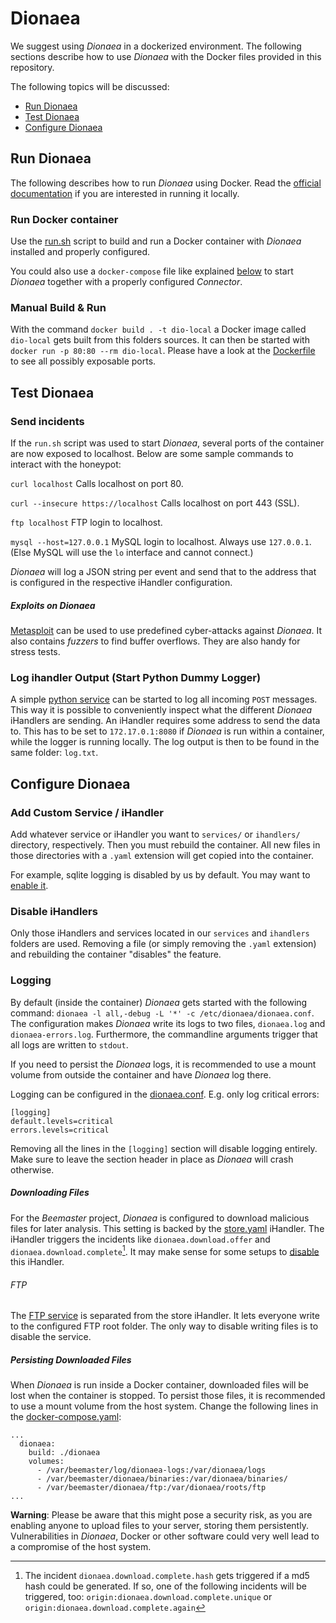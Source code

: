 # Dionaea

We suggest using *Dionaea* in a dockerized environment. The following sections describe how to use *Dionaea* with the Docker files provided in this repository.

The following topics will be discussed:
* [Run Dionaea](#run-dionaea)
* [Test Dionaea](#rest-dionaea)
* [Configure Dionaea](#configure-dionaea)

## Run Dionaea

The following describes how to run *Dionaea* using Docker. Read the [official documentation](http://dionaea.readthedocs.io/en/latest/installation.html) if you are interested in running it locally.

### Run Docker container

Use the [run.sh](dionaea/run.sh) script to build and run a Docker container with *Dionaea* installed and properly configured.

You could also use a `docker-compose` file like explained [below](connector#with-docker) to start *Dionaea* together with a properly configured *Connector*.

### Manual Build & Run

With the command `docker build . -t dio-local` a Docker image called `dio-local` gets built from this folders sources. It can then be started with `docker run -p 80:80 --rm dio-local`. Please have a look at the [Dockerfile](dionaea/Dockerfile) to see all possibly exposable ports.

## Test Dionaea

### Send incidents

If the `run.sh` script was used to start *Dionaea*, several ports of the container are now exposed to localhost. Below are some sample commands to interact with the honeypot:

```curl localhost```
Calls localhost on port 80.

```curl --insecure https://localhost```
Calls localhost on port 443 (SSL).

```ftp localhost```
FTP login to localhost.

```mysql --host=127.0.0.1```
MySQL login to localhost. Always use `127.0.0.1`. (Else MySQL will use the `lo` interface and cannot connect.)

*Dionaea* will log a JSON string per event and send that to the address that is configured in the respective iHandler configuration.

##### Exploits on Dionaea

[Metasploit](/METASPLOIT.md) can be used to use predefined cyber-attacks against *Dionaea*.
It also contains *fuzzers* to find buffer overflows. They are also handy for stress tests.

### Log ihandler Output (Start Python Dummy Logger)

A simple [python service](dionaea/logging-dummy.py) can be started to log all incoming `POST` messages. This way it is possible to conveniently inspect what the different *Dionaea* iHandlers are sending. An iHandler requires some address to send the data to. This has to be set to `172.17.0.1:8080` if *Dionaea* is run within a container, while the logger is running locally. The log output is then to be found in the same folder: `log.txt`.


## Configure Dionaea

### Add Custom Service / iHandler

Add whatever service or iHandler you want to ```services/``` or ```ihandlers/``` directory, respectively. 
Then you must rebuild the container. All new files in those directories with a `.yaml` extension will get copied into the container.

For example, sqlite logging is disabled by us by default. You may want to [enable it](http://dionaea.readthedocs.io/en/latest/ihandler/log_sqlite.html).

### Disable iHandlers

Only those iHandlers and services located in our `services` and `ihandlers` folders are used. Removing a file (or simply removing the `.yaml` extension) and rebuilding the container "disables" the feature.

### Logging

By default (inside the container) *Dionaea* gets started with the following command: `dionaea -l all,-debug -L '*' -c /etc/dionaea/dionaea.conf`. The configuration makes *Dionaea* write its logs to two files, `dionaea.log` and `dionaea-errors.log`. Furthermore, the commandline arguments trigger that all logs are written to `stdout`.

If you need to persist the *Dionaea* logs, it is recommended to use a mount volume from outside the container and have *Dionaea* log there.

Logging can be configured in the [dionaea.conf](dionaea/dionaea.conf). E.g. only log critical errors:

```
[logging]
default.levels=critical
errors.levels=critical
```

Removing all the lines in the `[logging]` section will disable logging entirely. Make sure to leave the section header in place as *Dionaea* will crash otherwise.

##### Downloading Files

For the *Beemaster* project, *Dionaea* is configured to download malicious files for later analysis. This setting is backed by the [store.yaml](dionaea/ihandlers/store.yaml) iHandler. The iHandler triggers the incidents like `dionaea.download.offer` and `dionaea.download.complete`[^1]. It may make sense for some setups to [disable](#disable-ihandlers) this iHandler.

###### FTP

The [FTP service](dionaea/services/ftp.yaml) is separated from the store iHandler. It lets everyone write to the configured FTP root folder. The only way to disable writing files is to disable the service.

##### Persisting Downloaded Files

When *Dionaea* is run inside a Docker container, downloaded files will be lost when the container is stopped. To persist those files, it is recommended to use a mount volume from the host system. Change the following lines in the [docker-compose.yaml](docker-compose.yaml):
```
...
  dionaea:
    build: ./dionaea
    volumes:
      - /var/beemaster/log/dionaea-logs:/var/dionaea/logs
      - /var/beemaster/dionaea/binaries:/var/dionaea/binaries/
      - /var/beemaster/dionaea/ftp:/var/dionaea/roots/ftp
...
```
**Warning**: Please be aware that this might pose a security risk, as you are enabling anyone to upload files
to your server, storing them persistently. Vulnerabilities in *Dionaea*, Docker or other software could
very well lead to a compromise of the host system.

[^1]: The incident `dionaea.download.complete.hash` gets triggered if a md5 hash could be generated. If so, one of the following incidents will be triggered, too: `origin:dionaea.download.complete.unique` or `origin:dionaea.download.complete.again`